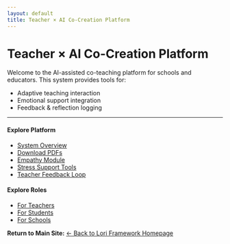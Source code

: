 ```yaml
---
layout: default
title: Teacher × AI Co-Creation Platform
---
```

# Teacher × AI Co-Creation Platform

Welcome to the AI-assisted co-teaching platform for schools and educators.
This system provides tools for:

- Adaptive teaching interaction
- Emotional support integration
- Feedback & reflection logging

---

#### Explore Platform
- [System Overview](./README.md)
- [Download PDFs](./docs/)
- [Empathy Module](./empathy-module/)
- [Stress Support Tools](./stress-support/)
- [Teacher Feedback Loop](./teacher-feedback-loop/)

#### Explore Roles
- [For Teachers](./roles/teacher.md)
- [For Students](./roles/student.md)
- [For Schools](./roles/school.md)



**Return to Main Site:**
[← Back to Lori Framework Homepage](https://frameworklori.github.io/lori-framework-site/)

